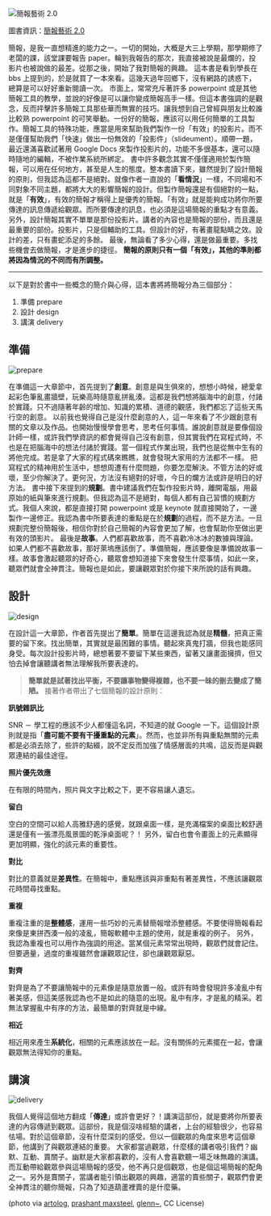 <!--
[date]: 2012-01-27
[title]: [閱讀雜記] 簡報藝術 2.0
[name]: book-review-presentation-zen
[tag]: presentation | 簡報, book review | 閱讀雜記
-->

![簡報藝術 2.0][feature photo]

圖書資訊：[簡報藝術 2.0][1]

簡報，是我一直想精進的能力之一。一切的開始，大概是大三上學期，那學期修了老闆的課，該堂課要報告 paper。輪到我報告的那次，我直接被說是最爛的，投影片也被說做的最差。從那之後，開始了我對簡報的興趣。
這本書是看到學長在 bbs 上提到的，於是就買了一本來看。這幾天過年回鄉下，沒有網路的誘惑下，總算是可以好好重新閱讀一次。
市面上，常常充斥著許多 powerpoint 或是其他簡報工具的教學，並說的好像是可以讓你變成簡報高手一樣。但這本書強調的是觀念，反而抨擊許多簡報工具那些華而無實的技巧。讓我想到自己曾經與朋友比較誰比較熟 powerpoint 的可笑舉動。一份好的簡報，應該可以用任何簡單的工具製作。簡報工具的特殊功能，應當是用來幫助我們製作一份「有效」的投影片。而不是僅僅幫助我們「快速」做出一份無效的「投影件」（slideument）。順帶一題，最近還滿喜歡試著用 Google Docs 來製作投影片的，功能不多很基本，還可以隨時隨地的編輯，不被作業系統所綁定。
書中許多觀念其實不僅僅適用於製作簡報，可以用在任何地方，甚至是人生的態度。整本書讀下來，雖然提到了設計簡報的原則，但我認為這都不是絕對。就像作者一直說的「**看情況**」一樣，不同場和不同對象不同主題，都將大大的影響簡報的設計。但製作簡報還是有個絕對的一點，就是「**有效**」，有效的簡報才稱得上是優秀的簡報。「有效」就是能夠成功將你所要傳達的訊息傳遞給觀眾。而所要傳達的訊息，也必須是這場簡報的重點才有意義。
另外，設計簡報其實不單單是那份投影片。講者的內容也是簡報的部份，而且還是最重要的部份。投影片，只是個輔助的工具。但設計的好，有著畫龍點睛之效。設計的差，只有畫蛇添足的多餘。
最後，無論看了多少心得，還是做最重要。多找些機會去做簡報，才是進步的捷徑。
**簡報的原則只有一個「有效」，其他的準則都將因為情況的不同而有所調整。**

---

以下是對於書中一些概念的簡介與心得，這本書將將簡報分為三個部分：

1. 準備 prepare
2. 設計 design
3. 講演 delivery

準備
----

![prepare][p1]

在準備這一大章節中，首先提到了**創意**。創意是與生俱來的，想想小時候，總愛拿起彩色筆亂畫牆壁，玩樂高時隨意亂拼亂湊。這都是我們想將腦海中的創意，付諸於實踐。只不過隨著年齡的增加、知識的累積、道德的觀感，我們都忘了這些天馬行空的創意。
以前我也覺得自己是沒什麼創意的人，這一年來看了不少跟創意有關的文章以及作品。也開始慢慢學會思考，思考任何事情。誰說創意就是要像個設計師一樣，或許我們學資訊的都會覺得自己沒有創意，但其實我們在寫程式時，不也是在把腦海中的想法付諸於實踐。當一個程式作業出現，我們也是從無中生有的將他完成。若是拿了大家的程式碼來瞧瞧，就會發現大家用的方法都不一樣。
把寫程式的精神用於生活中，想想周遭有什麼問題，你要怎麼解決。不管方法的好或壞，至少你解決了。更何況，方法沒有絕對的好壞，今日的爛方法或許是明日的好方法。
書中接下來提到的**規劃**。書中建議我們在製作投影片時，離開電腦，用最原始的紙與筆來進行規劃。但我認為這不是絕對，每個人都有自己習慣的規劃方式。我個人來說，都是直接打開 powerpoint 或是 keynote 就直接開始了，一邊製作一邊修正。我認為書中所要表達的重點是在於**規劃**的過程，而不是方法。一旦規劃完整份簡報後，相信你對於自己簡報的內容會更加了解，也會幫助你至做出更有效的頭影片。
最後是**故事**。人們都喜歡故事，而不喜歡冷冰冰的數據與理論。如果人們都不喜歡故事，那好萊塢應該倒了。準備簡報，應該要像是準備說故事一樣。故事會激起聽眾的好奇心，聽眾會想知道接下來會發生什麼事情，如此一來，聽眾們就會全神貫注。簡報也是如此，要讓觀眾對於你接下來所說的話有興趣。

設計
----

![design][p2]

在設計這一大章節，作者首先提出了**簡單**。簡單在這邊我認為就是**精髓**，把真正需要的留下來。找出簡單，其實就是最困難的事情。聽起來真鬼打牆，但我也能感同身受。每次設計投影片時，總想著要不要留下某些東西，留著又讓畫面擁擠，但又怕去掉會讓聽講者無法理解我所要表達的。
> **簡單就是試著找出平衡，不要讓事物變得複雜，也不要一昧的刪去變成了簡陋。**
接著作者帶出了七個簡報的設計原則：


**訊號雜訊比**

SNR － 學工程的應該不少人都懂這名詞，不知道的就 Google 一下。這個設計原則就是指「**盡可能不要有干擾重點的元素**」。然而，也並非所有與重點無關的元素都是必須去除了，些許的點綴，說不定反而加強了情感層面的共鳴，這反而是與觀眾連結的最佳途徑。

**照片優先效應**

在有限的時間內，照片與文字比較之下，更不容易讓人遺忘。

**留白**

空白的空間可以給人高雅舒適的感覺，就跟桌面一樣，是充滿檔案的桌面比較舒適還是僅有一張漂亮風景圖的乾淨桌面呢？！
另外，留白也會令畫面上的元素顯得更加明顯，強化的該元素的重要性。

**對比**

對比的意義就是**差異性**。在簡報中，重點應該與非重點有著差異性，不應該讓觀眾花時間尋找重點。

**重複**

重複注重的是**整體感**，運用一些巧妙的元素替簡報增添整體感。不要使得簡報看起來像是東拼西湊一般的凌亂，簡報軟體中主題的使用，就是重複的例子。
另外，我認為重複也可以用作為強調的用途。當某個元素常常出現時，觀眾們就會記住。但要適量，過度的重複雖然會讓觀眾記住，卻也讓觀眾厭惡。

**對齊**

對齊是為了不要讓簡報中的元素像是隨意放置一般。或許有時會發現許多凌亂中有著美感，但這美感我認為也不是如此的隨意的出現。亂中有序，才是亂的精采。若無法掌握亂中有序的方法，最簡單的對齊就是中線。

**相近**

相近用來產生**系統化**，相關的元素應該放在一起。沒有關係的元素擺在一起，會讓觀眾無法得知你的重點。

講演
-----

![delivery][p3]

我個人覺得這個地方翻成「**傳達**」或許會更好？！講演這部份，就是要將你所要表達的內容傳遞到觀眾。這部份，我是個沒啥經驗的講者，上台的經驗很少，也容易怯場。對於這個章節，沒有什麼深刻的感受。但以一個觀眾的角度來思考這個章節，他講到了與觀眾連結的重要。
大家都當過觀眾，什麼樣的講者吸引我們？幽默、互動、賣關子。幽默是大家都喜歡的，沒有人會喜歡聽一場乏味無趣的演講。而互動帶給觀眾參與這場簡報的感受，他不再只是個觀眾，也是個這場簡報的配角之一。另外是賣關子，當講者能引領出觀眾的興趣，適當的賣些關子，觀眾們會更全神貫注的聽你簡報，只為了知道葫蘆裡賣的是什麼藥。

(photo via [artolog][2], [prashant maxsteel][3], [glenn~][4], CC License)

[1]: http://www.anobii.com/books/%E7%B0%A1%E5%A0%B1%E8%97%9D%E8%A1%9320/9789866761584/013a713901efa5e621/
[2]: http://www.flickr.com/photos/artolog/4863701572/
[3]: http://www.flickr.com/photos/prashantmaxsteel/2435061302/
[4]: http://www.flickr.com/photos/simmogl/2700517480/

[p1]: http://i.minus.com/jb2gibNbvzXrsp.jpg
[p2]: http://i.minus.com/j4fElb514Bplw.jpg
[p3]: http://i.minus.com/j0WVbX40e3pOH.jpg

[feature photo]: http://i.minus.com/jgLC0XhAL0V2p.jpeg